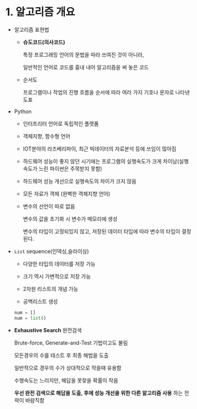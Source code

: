 # 1. 알고리즘 개요



- 알고리즘 표현법

  - **슈도코드(의사코드)**

    특정 프로그래밍 언어의 문법을 따라 쓰여진 것이 아니라, 

    일반적인 언어로 코드를 흉내 내어 알고리즘을 써 놓은 코드

  - 순서도

    프로그램이나 작업의 진행 흐름을 순서에 따라 여러 가지 기호나 문자로 나타낸 도표



- Python

  - 인터프리터 언어로 독립적인 폴랫폼

  - 객체지향, 함수형 언어

  - IOT분야의 라즈베리파이, 최근 빅데이터의 자료분석 등에 쓰임이 많아짐

  - 하드웨어 성능이 좋지 않던 시기에는 프로그램의 실행속도가 크게 차이남(실행속도가 느린 파이썬은 주목받지 못함)

  - 하드웨어 성능 개선으로 실행속도의 차이가 크지 않음

  - 모든 자료가 객체 (완벽한 객체지향 언어)

  - 변수의 선언이 따로 없음

    변수의 값을 초기화 시 변수가 메모리에 생성

    변수의 타입이 고정되있지 않고, 저장된 데이터 타입에 따라 변수의 타입이 결정된다.

    

- `List`  sequence(인덱싱,슬라이싱)

  - 다양한 타입의 데이터를 저장 가능
  - 크기 역시 가변적으로 저장 가능
  - 2차원 리스트의 개념 가능

  - 공백리스트  생성

  ```python
  num = []
  num = list()
  ```

  

- **Exhaustive Search** 완전검색

  Brute-force, Generate-and-Test 기법이고도 불림

  모든경우의 수를 테스트 후 최종 해법을 도출

  일반적으로 경우의 수가 상대적으로 작을때 유용함

  수행속도는 느리지만, 해답을 못찾을 확률이 작음

  **우선 완전 검색으로 해답을 도출, 후에 성능 개선을 위한 다른 알고리즘 사용** 하는 전략이 바람직함